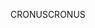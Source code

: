<span data-ttu-id="9226b-101">CRONUS</span><span class="sxs-lookup"><span data-stu-id="9226b-101">CRONUS</span></span>